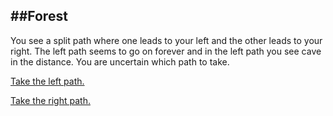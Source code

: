 ##Forest
---
You see a split path where one leads to your left and the other leads to your   
right. The left path seems to go on forever and in the left path you see cave   
in the distance. You are uncertain which path to take.

[Take the left path.](mountain.md)   

[Take the right path.](cave_entrance.md)